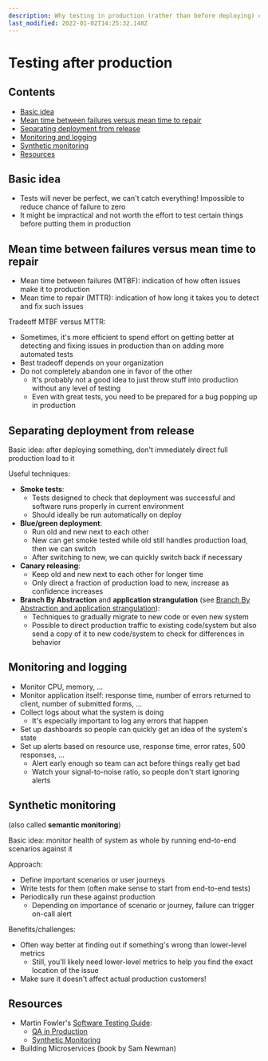 ```yaml
---
description: Why testing in production (rather than before deploying) could make sense in some cases
last_modified: 2022-01-02T14:25:32.148Z
---
```


# Testing after production

## Contents

-   [Basic idea](#basic-idea)
-   [Mean time between failures versus mean time to repair](#mean-time-between-failures-versus-mean-time-to-repair)
-   [Separating deployment from release](#separating-deployment-from-release)
-   [Monitoring and logging](#monitoring-and-logging)
-   [Synthetic monitoring](#synthetic-monitoring)
-   [Resources](#resources)

## Basic idea

-   Tests will never be perfect, we can't catch everything! Impossible to reduce chance of failure to zero
-   It might be impractical and not worth the effort to test certain things before putting them in production

## Mean time between failures versus mean time to repair

-   Mean time between failures (MTBF): indication of how often issues make it to production
-   Mean time to repair (MTTR): indication of how long it takes you to detect and fix such issues

Tradeoff MTBF versus MTTR:

-   Sometimes, it's more efficient to spend effort on getting better at detecting and fixing issues in production than on adding more automated tests
-   Best tradeoff depends on your organization
-   Do not completely abandon one in favor of the other
    -   It's probably not a good idea to just throw stuff into production without any level of testing
    -   Even with great tests, you need to be prepared for a bug popping up in production

## Separating deployment from release

Basic idea: after deploying something, don't immediately direct full production load to it

Useful techniques:

-   **Smoke tests**:
    -   Tests designed to check that deployment was successful and software runs properly in current environment
    -   Should ideally be run automatically on deploy
-   **Blue/green deployment**:
    -   Run old and new next to each other
    -   New can get smoke tested while old still handles production load, then we can switch
    -   After switching to new, we can quickly switch back if necessary
-   **Canary releasing**:
    -   Keep old and new next to each other for longer time
    -   Only direct a fraction of production load to new, increase as confidence increases
-   **Branch By Abstraction** and **application strangulation** (see [Branch By Abstraction and application strangulation](../Branch-by-abstraction-application-strangulation.md)):
    -   Techniques to gradually migrate to new code or even new system
    -   Possible to direct production traffic to existing code/system but also send a copy of it to new code/system to check for differences in behavior

## Monitoring and logging

-   Monitor CPU, memory, ...
-   Monitor application itself: response time, number of errors returned to client, number of submitted forms, ...
-   Collect logs about what the system is doing
    -   It's especially important to log any errors that happen
-   Set up dashboards so people can quickly get an idea of the system's state
-   Set up alerts based on resource use, response time, error rates, 500 responses, ...
    -   Alert early enough so team can act before things really get bad
    -   Watch your signal-to-noise ratio, so people don't start ignoring alerts

## Synthetic monitoring

(also called **semantic monitoring**)

Basic idea: monitor health of system as whole by running end-to-end scenarios against it

Approach:

-   Define important scenarios or user journeys
-   Write tests for them (often make sense to start from end-to-end tests)
-   Periodically run these against production
    -   Depending on importance of scenario or journey, failure can trigger on-call alert

Benefits/challenges:

-   Often way better at finding out if something's wrong than lower-level metrics
    -   Still, you'll likely need lower-level metrics to help you find the exact location of the issue
-   Make sure it doesn't affect actual production customers!

## Resources

-   Martin Fowler's [Software Testing Guide](https://martinfowler.com/testing/):
    -   [QA in Production](https://martinfowler.com/articles/qa-in-production.html)
    -   [Synthetic Monitoring](https://martinfowler.com/bliki/SyntheticMonitoring.html)
-   Building Microservices (book by Sam Newman)
